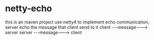 # netty-echo
this is an maven project
use netty4 to implement echo communication, server echo the message that client send to it
client ---message---> server
server ---message---> client
